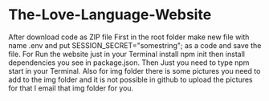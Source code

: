 # The-Love-Language-Website
After download code as ZIP file
First in the root folder make new file with name .env and put SESSION_SECRET="somestring"; as a code and save the file.
For Run the website just in your Terminal install npm init then install dependencies you see in package.json.
Then Just you need to type npm start in your Terminal.
Also for img folder there is some pictures you need to add to the img folder and it is not possible in github to upload the pictures for that I email that img folder for you.
